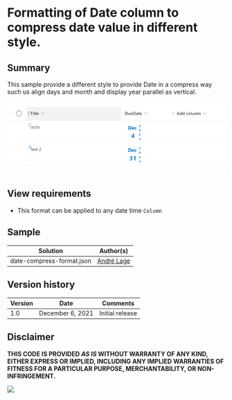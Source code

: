 # Formatting of Date column to compress date value in different style.

## Summary
This sample provide a different style to provide Date in a compress way such us align days and month and display year parallel as vertical.


![screenshot of the sample](./assets/datecompressformat.PNG)

## View requirements
- This format can be applied to any date time `Column`

## Sample

Solution|Author(s)
--------|---------
date-compress-format.json | [André Lage](https://twitter.com/aaclage)

## Version history

Version|Date|Comments
-------|----|--------
1.0|December 6, 2021|Initial release

## Disclaimer
**THIS CODE IS PROVIDED *AS IS* WITHOUT WARRANTY OF ANY KIND, EITHER EXPRESS OR IMPLIED, INCLUDING ANY IMPLIED WARRANTIES OF FITNESS FOR A PARTICULAR PURPOSE, MERCHANTABILITY, OR NON-INFRINGEMENT.**

<img src="https://telemetry.sharepointpnp.com/sp-dev-list-formatting/column-samples/date-compress-format" />